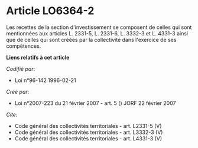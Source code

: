 # Article LO6364-2

Les recettes de la section d'investissement se composent de celles qui sont mentionnées aux articles L. 2331-5, L. 2331-6, L.
3332-3 et L. 4331-3 ainsi que de celles qui sont créées par la collectivité dans l'exercice de ses compétences.

**Liens relatifs à cet article**

_Codifié par_:

  - Loi n°96-142 1996-02-21

_Créé par_:

  - Loi n°2007-223 du 21 février 2007 - art. 5 () JORF 22 février 2007

_Cite_:

  - Code général des collectivités territoriales - art. L2331-5 (V)
  - Code général des collectivités territoriales - art. L3332-3 (V)
  - Code général des collectivités territoriales - art. L4331-3 (V)
